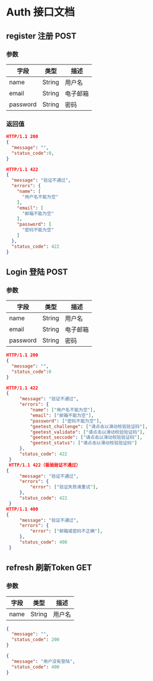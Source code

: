 # Auth 接口文档

## register 注册 POST

### 参数

| 字段  |类型 | 描述 |
| ---  | --- | --- |
| name | String | 用户名 |
| email | String | 电子邮箱 |
| password | String | 密码 |

### 返回值

``` json
HTTP/1.1 200
{
  "message": "",
  "status_code":0,
}
```

``` json
HTTP/1.1 422
{
  "message": "验证不通过",
  "errors": {
    "name": [
      "用户名不能为空"
    ],
    "email": [
      "邮箱不能为空"
    ],
    "password": [
      "密码不能为空"
    ]
  },
  "status_code": 422
}
```

## Login 登陆 POST

### 参数

| 字段  |类型 | 描述 |
| ---  | --- | --- |
| name | String | 用户名 |
| email | String | 电子邮箱 |
| password | String | 密码 |

``` json
HTTP/1.1 200
{
  "message": "",
  "status_code":0
}
```

``` json
HTTP/1.1 422
{
     "message": "验证不通过",
     "errors": {
         "name": ["用户名不能为空"],
         "email": ["邮箱不能为空"],
         "password": ["密码不能为空"],
         "geetest_challenge": ["请点击以滑动校验验证码"],
         "geetest_validate": ["请点击以滑动校验验证码"],
         "geetest_seccode": ["请点击以滑动校验验证码"],
         "geetest_status": ["请点击以滑动校验验证码"]
     },
     "status_code": 422
 }
 HTTP/1.1 422（极验验证不通过）
{
     "message": "验证不通过",
     "errors": {
         "error": ["验证失败请重试"],
     },
     "status_code": 422
 }
HTTP/1.1 400
{
     "message": "验证不通过",
     "errors": {
         "error": ["邮箱或密码不正确"],
     },
     "status_code": 400
 }
```

## refresh 刷新Token GET

### 参数

| 字段  |类型 | 描述 |
| ---  | --- | --- |
| name | String | 用户名 |

```json
{
  "message": "",
  "status_code": 200
}
```

```json
{
  "message": "用户没有登陆",
  "status_code": 400
}
```